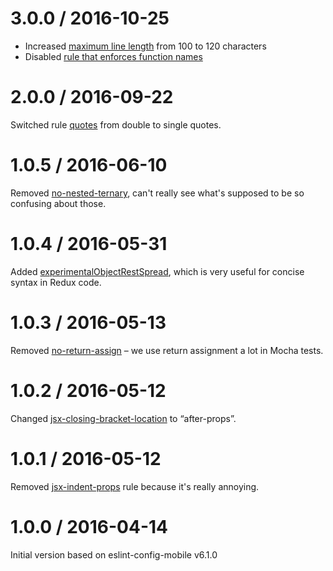3.0.0 / 2016-10-25
==================

* Increased [maximum line length](http://eslint.org/docs/rules/max-len) from 100 to 120 characters
* Disabled [rule that enforces function names](http://eslint.org/docs/rules/func-names)

2.0.0 / 2016-09-22
==================

Switched rule [quotes](http://eslint.org/docs/rules/quotes) from double to single quotes.

1.0.5 / 2016-06-10
==================

Removed [no-nested-ternary](http://eslint.org/docs/rules/no-nested-ternary), can't really see what's
supposed to be so confusing about those.

1.0.4 / 2016-05-31
==================

Added [experimentalObjectRestSpread](http://eslint.org/docs/1.0.0/user-guide/configuring), which is
very useful for concise syntax in Redux code.

1.0.3 / 2016-05-13
==================

Removed [no-return-assign](http://eslint.org/docs/rules/no-return-assign) – we use return assignment
a lot in Mocha tests.

1.0.2 / 2016-05-12
==================

Changed [jsx-closing-bracket-location](https://github.com/yannickcr/eslint-plugin-react/blob/master/docs/rules/jsx-closing-bracket-location.md)
to “after-props”.

1.0.1 / 2016-05-12
==================

Removed [jsx-indent-props](https://github.com/yannickcr/eslint-plugin-react/blob/master/docs/rules/jsx-indent-props.md)
rule because it's really annoying.


1.0.0 / 2016-04-14
==================

Initial version based on eslint-config-mobile v6.1.0


